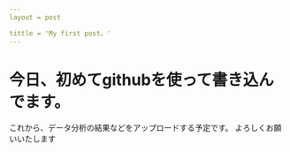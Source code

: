 ```yaml
---
layout = post

tittle = 'My first post。'
---
```


# 今日、初めてgithubを使って書き込んでます。

これから、データ分析の結果などをアップロードする予定です。
よろしくお願いいたします

